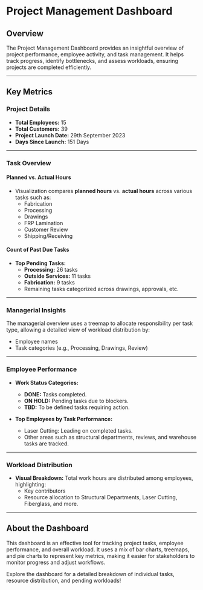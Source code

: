 # Project Management Dashboard

## Overview
The Project Management Dashboard provides an insightful overview of project performance, employee activity, and task management. It helps track progress, identify bottlenecks, and assess workloads, ensuring projects are completed efficiently. 

---

## Key Metrics

### Project Details
- **Total Employees:** 15
- **Total Customers:** 39
- **Project Launch Date:** 29th September 2023
- **Days Since Launch:** 151 Days

---

### Task Overview
#### Planned vs. Actual Hours
- Visualization compares **planned hours** vs. **actual hours** across various tasks such as:
  - Fabrication
  - Processing
  - Drawings
  - FRP Lamination
  - Customer Review
  - Shipping/Receiving

#### Count of Past Due Tasks
- **Top Pending Tasks:** 
  - **Processing:** 26 tasks
  - **Outside Services:** 11 tasks
  - **Fabrication:** 9 tasks
  - Remaining tasks categorized across drawings, approvals, etc.

---

### Managerial Insights
The managerial overview uses a treemap to allocate responsibility per task type, allowing a detailed view of workload distribution by:
- Employee names
- Task categories (e.g., Processing, Drawings, Review)

---

### Employee Performance
- **Work Status Categories:**
  - **DONE:** Tasks completed.
  - **ON HOLD:** Pending tasks due to blockers.
  - **TBD:** To be defined tasks requiring action.

- **Top Employees by Task Performance:**
  - Laser Cutting: Leading on completed tasks.
  - Other areas such as structural departments, reviews, and warehouse tasks are tracked.

---

### Workload Distribution
- **Visual Breakdown:** Total work hours are distributed among employees, highlighting:
  - Key contributors
  - Resource allocation to Structural Departments, Laser Cutting, Fiberglass, and more.

---

## About the Dashboard
This dashboard is an effective tool for tracking project tasks, employee performance, and overall workload. It uses a mix of bar charts, treemaps, and pie charts to represent key metrics, making it easier for stakeholders to monitor progress and adjust workflows.

Explore the dashboard for a detailed breakdown of individual tasks, resource distribution, and pending workloads!
